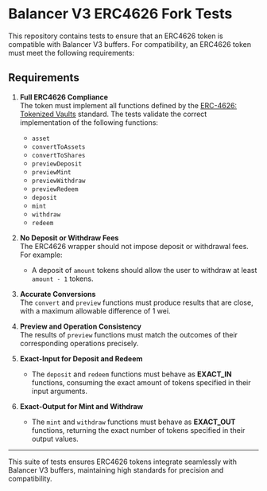 # Balancer V3 ERC4626 Fork Tests

This repository contains tests to ensure that an ERC4626 token is compatible with Balancer V3 buffers. For 
compatibility, an ERC4626 token must meet the following requirements:

## Requirements

1. **Full ERC4626 Compliance**  
   The token must implement all functions defined by the 
   [ERC-4626: Tokenized Vaults](https://eips.ethereum.org/EIPS/eip-4626) standard. The tests validate the correct 
   implementation of the following functions:
    - `asset`
    - `convertToAssets`
    - `convertToShares`
    - `previewDeposit`
    - `previewMint`
    - `previewWithdraw`
    - `previewRedeem`
    - `deposit`
    - `mint`
    - `withdraw`
    - `redeem`

2. **No Deposit or Withdraw Fees**  
   The ERC4626 wrapper should not impose deposit or withdrawal fees. For example:
    - A deposit of `amount` tokens should allow the user to withdraw at least `amount - 1` tokens.

3. **Accurate Conversions**  
   The `convert` and `preview` functions must produce results that are close, with a maximum allowable difference of 1 wei.

4. **Preview and Operation Consistency**  
   The results of `preview` functions must match the outcomes of their corresponding operations precisely.

5. **Exact-Input for Deposit and Redeem**
    - The `deposit` and `redeem` functions must behave as **EXACT_IN** functions, consuming the exact amount of tokens specified in their input arguments.

6. **Exact-Output for Mint and Withdraw**
    - The `mint` and `withdraw` functions must behave as **EXACT_OUT** functions, returning the exact number of tokens specified in their output values.

---

This suite of tests ensures ERC4626 tokens integrate seamlessly with Balancer V3 buffers, maintaining high standards for precision and compatibility.